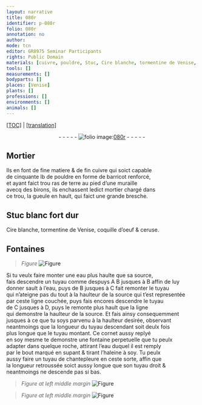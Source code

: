 ```yaml
---
layout: narrative
title: 080r
identifier: p-080r
folio: 080r
annotation: no
author:
mode: tcn
editor: GR8975 Seminar Participants
rights: Public Domain
materials: [cuivre, pouldre, Stuc, Cire blanche, tormentine de Venise, coquille d’oeuf, ceruse, eau]
tools: []
measurements: []
bodyparts: []
places: [Venise]
plants: []
professions: []
environments: []
animals: []
---
```


<p><a href="{{ site.baseurl }}/normalized/">[TOC]</a> | <a href="{{ site.baseurl }}/texts/p-080r_tl/" target="_blank">[translation]</a></p><div class="folio" align="center">- - - - - <a href="http://gallica.bnf.fr/ark:/12148/btv1b10500001g/f165.item" target="_blank"><img src="https://cu-mkp.github.io/2017-workshop-edition/assets/photo-icon.png" alt="folio image: " style="display:inline-block; margin-bottom:-3px;"/>080r</a> - - - - - </div>  
  

## Mortier

 
Ils en font de fine matiere & de fin <span class="m">cuivre</span> qui soict capable<br/> de cinquante lb de <span class="m">pouldre</span> en forme de barricot renforcé,<br/> et ayant faict trou ras <span class="del">de</span> terre au pied d’une muraille<br/> avecq des birons, ils enchassent ledict mortier chargé dans<br/> ce trou, la gueule en hault, qui faict une grande bresche.
 
 
  

## <span class="m">Stuc</span> blanc fort dur

 
<span class="m">Cire blanche</span>, <span class="m">tormentine de <span class="pl">Venise</span></span>, <span class="m">coquille d’oeuf</span> & <span class="m">ceruse</span>.
 
 
  

## Fontaines

 
> *Figure*
> <a href="https://drive.google.com/open?id=0B9-oNrvWdlO5c3dLNVNsem9nTjQ" target="_blank"><img src="https://cu-mkp.github.io/GR8975-edition/assets/photo-icon.png" alt="Figure" style="display:inline-block; margin-bottom:-3px;"/></a>
 
Si tu veulx faire monter une <span class="m">eau</span> plus haulte que sa source,<br/> fais descendre un tuyau co<span class="exp">mm</span>e despuys A <span class="del">B</span> jusques à B affin de luy<br/> donner sault <span class="del">à l’eau</span>, puys de B jusques <span class="add">à C</span> fait remonter le tuyau<br/> qui n’ateigne pas du tout à la haulteur de la source qui t’est representée<br/> par ceste ligne couchée, puys fais encores descendre le tuyau<br/> de C jusques à D, puys le remonte plus hault que la ligne<br/> qui demonstre la haulteur de la source. Et fais ainsy consequem<span class="exp">ment</span><br/> jusques à ce que tu soys parvenu à la haulteur desirée, observa<span class="exp">n</span>t<br/> neantmoings que la longueur du tuyau descendant soit deulx fois<br/> plus longue que le tuyau montant. Ce cornet aussy replyé<br/> en soy mesme te demonstre une fontaine perpetuelle que tu peulx<br/> adapter dans quelque roche, attirant l’eau duquel il est remply<br/> par le bout marqué en supant & tirant l’haleine à soy. Tu peulx<br/> aussy faire un tuyau de chantepleure en ceste sorte, affin que<br/> la longueur retroussée soict aussy longue que son tuyau droit &<br/> neantmoings ne descende pas si bas.
 
> *Figure*
> *at left middle margin*
> <a href="https://drive.google.com/open?id=0B9-oNrvWdlO5N2U2RXB5UFc3TUE" target="_blank"><img src="https://cu-mkp.github.io/GR8975-edition/assets/photo-icon.png" alt="Figure" style="display:inline-block; margin-bottom:-3px;"/></a>
 
> *Figure*
> *at left middle margin*
> <a href="https://drive.google.com/open?id=0B9-oNrvWdlO5R2ZBNWRseEpQdnc" target="_blank"><img src="https://cu-mkp.github.io/GR8975-edition/assets/photo-icon.png" alt="Figure" style="display:inline-block; margin-bottom:-3px;"/></a>
 
